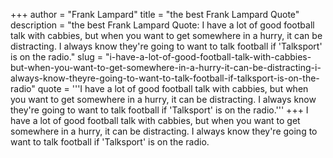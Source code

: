+++
author = "Frank Lampard"
title = "the best Frank Lampard Quote"
description = "the best Frank Lampard Quote: I have a lot of good football talk with cabbies, but when you want to get somewhere in a hurry, it can be distracting. I always know they're going to want to talk football if 'Talksport' is on the radio."
slug = "i-have-a-lot-of-good-football-talk-with-cabbies-but-when-you-want-to-get-somewhere-in-a-hurry-it-can-be-distracting-i-always-know-theyre-going-to-want-to-talk-football-if-talksport-is-on-the-radio"
quote = '''I have a lot of good football talk with cabbies, but when you want to get somewhere in a hurry, it can be distracting. I always know they're going to want to talk football if 'Talksport' is on the radio.'''
+++
I have a lot of good football talk with cabbies, but when you want to get somewhere in a hurry, it can be distracting. I always know they're going to want to talk football if 'Talksport' is on the radio.
